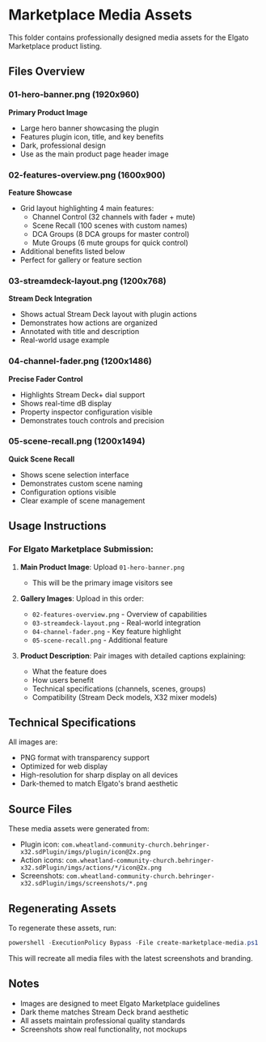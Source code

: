 # Marketplace Media Assets

This folder contains professionally designed media assets for the Elgato Marketplace product listing.

## Files Overview

### 01-hero-banner.png (1920x960)
**Primary Product Image**
- Large hero banner showcasing the plugin
- Features plugin icon, title, and key benefits
- Dark, professional design
- Use as the main product page header image

### 02-features-overview.png (1600x900)
**Feature Showcase**
- Grid layout highlighting 4 main features:
  - Channel Control (32 channels with fader + mute)
  - Scene Recall (100 scenes with custom names)
  - DCA Groups (8 DCA groups for master control)
  - Mute Groups (6 mute groups for quick control)
- Additional benefits listed below
- Perfect for gallery or feature section

### 03-streamdeck-layout.png (1200x768)
**Stream Deck Integration**
- Shows actual Stream Deck layout with plugin actions
- Demonstrates how actions are organized
- Annotated with title and description
- Real-world usage example

### 04-channel-fader.png (1200x1486)
**Precise Fader Control**
- Highlights Stream Deck+ dial support
- Shows real-time dB display
- Property inspector configuration visible
- Demonstrates touch controls and precision

### 05-scene-recall.png (1200x1494)
**Quick Scene Recall**
- Shows scene selection interface
- Demonstrates custom scene naming
- Configuration options visible
- Clear example of scene management

## Usage Instructions

### For Elgato Marketplace Submission:

1. **Main Product Image**: Upload `01-hero-banner.png`
   - This will be the primary image visitors see

2. **Gallery Images**: Upload in this order:
   - `02-features-overview.png` - Overview of capabilities
   - `03-streamdeck-layout.png` - Real-world integration
   - `04-channel-fader.png` - Key feature highlight
   - `05-scene-recall.png` - Additional feature

3. **Product Description**: Pair images with detailed captions explaining:
   - What the feature does
   - How users benefit
   - Technical specifications (channels, scenes, groups)
   - Compatibility (Stream Deck models, X32 mixer models)

## Technical Specifications

All images are:
- PNG format with transparency support
- Optimized for web display
- High-resolution for sharp display on all devices
- Dark-themed to match Elgato's brand aesthetic

## Source Files

These media assets were generated from:
- Plugin icon: `com.wheatland-community-church.behringer-x32.sdPlugin/imgs/plugin/icon@2x.png`
- Action icons: `com.wheatland-community-church.behringer-x32.sdPlugin/imgs/actions/*/icon@2x.png`
- Screenshots: `com.wheatland-community-church.behringer-x32.sdPlugin/imgs/screenshots/*.png`

## Regenerating Assets

To regenerate these assets, run:
```powershell
powershell -ExecutionPolicy Bypass -File create-marketplace-media.ps1
```

This will recreate all media files with the latest screenshots and branding.

## Notes

- Images are designed to meet Elgato Marketplace guidelines
- Dark theme matches Stream Deck brand aesthetic
- All assets maintain professional quality standards
- Screenshots show real functionality, not mockups
